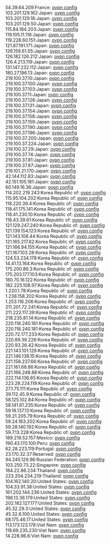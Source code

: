 54.39.64.209:France: [ovpn config](vpn/54_39_64_209.ovpn)  
103.201.129.162:Japan: [ovpn config](vpn/103_201_129_162.ovpn)  
103.201.129.18:Japan: [ovpn config](vpn/103_201_129_18.ovpn)  
103.201.129.50:Japan: [ovpn config](vpn/103_201_129_50.ovpn)  
115.84.184.203:Japan: [ovpn config](vpn/115_84_184_203.ovpn)  
119.105.11.116:Japan: [ovpn config](vpn/119_105_11_116.ovpn)  
119.228.60.151:Japan: [ovpn config](vpn/119_228_60_151.ovpn)  
121.87.191.171:Japan: [ovpn config](vpn/121_87_191_171.ovpn)  
126.159.61.55:Japan: [ovpn config](vpn/126_159_61_55.ovpn)  
126.182.126.212:Japan: [ovpn config](vpn/126_182_126_212.ovpn)  
126.4.213.119:Japan: [ovpn config](vpn/126_4_213_119.ovpn)  
131.147.232.112:Japan: [ovpn config](vpn/131_147_232_112.ovpn)  
180.27.196.13:Japan: [ovpn config](vpn/180_27_196_13.ovpn)  
219.100.37.10:Japan: [ovpn config](vpn/219_100_37_10.ovpn)  
219.100.37.100:Japan: [ovpn config](vpn/219_100_37_100.ovpn)  
219.100.37.103:Japan: [ovpn config](vpn/219_100_37_103.ovpn)  
219.100.37.11:Japan: [ovpn config](vpn/219_100_37_11.ovpn)  
219.100.37.126:Japan: [ovpn config](vpn/219_100_37_126.ovpn)  
219.100.37.131:Japan: [ovpn config](vpn/219_100_37_131.ovpn)  
219.100.37.154:Japan: [ovpn config](vpn/219_100_37_154.ovpn)  
219.100.37.158:Japan: [ovpn config](vpn/219_100_37_158.ovpn)  
219.100.37.159:Japan: [ovpn config](vpn/219_100_37_159.ovpn)  
219.100.37.190:Japan: [ovpn config](vpn/219_100_37_190.ovpn)  
219.100.37.196:Japan: [ovpn config](vpn/219_100_37_196.ovpn)  
219.100.37.200:Japan: [ovpn config](vpn/219_100_37_200.ovpn)  
219.100.37.224:Japan: [ovpn config](vpn/219_100_37_224.ovpn)  
219.100.37.29:Japan: [ovpn config](vpn/219_100_37_29.ovpn)  
219.100.37.74:Japan: [ovpn config](vpn/219_100_37_74.ovpn)  
219.100.37.81:Japan: [ovpn config](vpn/219_100_37_81.ovpn)  
219.100.37.87:Japan: [ovpn config](vpn/219_100_37_87.ovpn)  
219.101.21.170:Japan: [ovpn config](vpn/219_101_21_170.ovpn)  
42.144.112.83:Japan: [ovpn config](vpn/42_144_112_83.ovpn)  
42.151.105.181:Japan: [ovpn config](vpn/42_151_105_181.ovpn)  
60.149.16.36:Japan: [ovpn config](vpn/60_149_16_36.ovpn)  
114.202.219.243:Korea Republic of: [ovpn config](vpn/114_202_219_243.ovpn)  
115.95.104.202:Korea Republic of: [ovpn config](vpn/115_95_104_202.ovpn)  
118.220.39.4:Korea Republic of: [ovpn config](vpn/118_220_39_4.ovpn)  
118.41.175.141:Korea Republic of: [ovpn config](vpn/118_41_175_141.ovpn)  
118.41.230.10:Korea Republic of: [ovpn config](vpn/118_41_230_10.ovpn)  
118.43.39.61:Korea Republic of: [ovpn config](vpn/118_43_39_61.ovpn)  
121.129.247.240:Korea Republic of: [ovpn config](vpn/121_129_247_240.ovpn)  
121.139.154.123:Korea Republic of: [ovpn config](vpn/121_139_154_123.ovpn)  
121.143.108.44:Korea Republic of: [ovpn config](vpn/121_143_108_44.ovpn)  
121.165.217.62:Korea Republic of: [ovpn config](vpn/121_165_217_62.ovpn)  
121.166.94.155:Korea Republic of: [ovpn config](vpn/121_166_94_155.ovpn)  
121.167.103.28:Korea Republic of: [ovpn config](vpn/121_167_103_28.ovpn)  
124.53.234.178:Korea Republic of: [ovpn config](vpn/124_53_234_178.ovpn)  
14.41.13.164:Korea Republic of: [ovpn config](vpn/14_41_13_164.ovpn)  
175.200.86.3:Korea Republic of: [ovpn config](vpn/175_200_86_3.ovpn)  
175.203.177.103:Korea Republic of: [ovpn config](vpn/175_203_177_103.ovpn)  
180.70.16.122:Korea Republic of: [ovpn config](vpn/180_70_16_122.ovpn)  
182.225.108.97:Korea Republic of: [ovpn config](vpn/182_225_108_97.ovpn)  
1.220.1.78:Korea Republic of: [ovpn config](vpn/1_220_1_78.ovpn)  
1.238.158.202:Korea Republic of: [ovpn config](vpn/1_238_158_202.ovpn)  
1.253.116.206:Korea Republic of: [ovpn config](vpn/1_253_116_206.ovpn)  
211.201.72.241:Korea Republic of: [ovpn config](vpn/211_201_72_241.ovpn)  
211.222.117.39:Korea Republic of: [ovpn config](vpn/211_222_117_39.ovpn)  
218.235.81.14:Korea Republic of: [ovpn config](vpn/218_235_81_14.ovpn)  
220.118.240.181:Korea Republic of: [ovpn config](vpn/220_118_240_181.ovpn)  
220.118.240.181:Korea Republic of: [ovpn config](vpn/220_118_240_181.ovpn)  
220.72.177.233:Korea Republic of: [ovpn config](vpn/220_72_177_233.ovpn)  
220.89.39.226:Korea Republic of: [ovpn config](vpn/220_89_39_226.ovpn)  
220.93.26.42:Korea Republic of: [ovpn config](vpn/220_93_26_42.ovpn)  
221.143.101.129:Korea Republic of: [ovpn config](vpn/221_143_101_129.ovpn)  
221.146.138.15:Korea Republic of: [ovpn config](vpn/221_146_138_15.ovpn)  
221.158.237.66:Korea Republic of: [ovpn config](vpn/221_158_237_66.ovpn)  
221.161.68.86:Korea Republic of: [ovpn config](vpn/221_161_68_86.ovpn)  
221.166.248.88:Korea Republic of: [ovpn config](vpn/221_166_248_88.ovpn)  
222.114.136.65:Korea Republic of: [ovpn config](vpn/222_114_136_65.ovpn)  
223.28.224.119:Korea Republic of: [ovpn config](vpn/223_28_224_119.ovpn)  
27.1.75.111:Korea Republic of: [ovpn config](vpn/27_1_75_111.ovpn)  
39.112.45.9:Korea Republic of: [ovpn config](vpn/39_112_45_9.ovpn)  
58.125.102.84:Korea Republic of: [ovpn config](vpn/58_125_102_84.ovpn)  
58.141.61.235:Korea Republic of: [ovpn config](vpn/58_141_61_235.ovpn)  
59.18.137.13:Korea Republic of: [ovpn config](vpn/59_18_137_13.ovpn)  
59.21.205.79:Korea Republic of: [ovpn config](vpn/59_21_205_79.ovpn)  
59.24.183.202:Korea Republic of: [ovpn config](vpn/59_24_183_202.ovpn)  
59.28.140.192:Korea Republic of: [ovpn config](vpn/59_28_140_192.ovpn)  
59.7.13.228:Korea Republic of: [ovpn config](vpn/59_7_13_228.ovpn)  
189.219.52.157:Mexico: [ovpn config](vpn/189_219_52_157.ovpn)  
190.43.170.100:Peru: [ovpn config](vpn/190_43_170_100.ovpn)  
62.28.223.119:Portugal: [ovpn config](vpn/62_28_223_119.ovpn)  
23.170.32.37:Reserved: [ovpn config](vpn/23_170_32_37.ovpn)  
94.245.129.96:Russian Federation: [ovpn config](vpn/94_245_129_96.ovpn)  
103.250.73.22:Singapore: [ovpn config](vpn/103_250_73_22.ovpn)  
184.22.86.234:Thailand: [ovpn config](vpn/184_22_86_234.ovpn)  
223.204.234.219:Thailand: [ovpn config](vpn/223_204_234_219.ovpn)  
104.162.140.20:United States: [ovpn config](vpn/104_162_140_20.ovpn)  
104.33.91.38:United States: [ovpn config](vpn/104_33_91_38.ovpn)  
161.202.144.236:United States: [ovpn config](vpn/161_202_144_236.ovpn)  
198.13.36.179:United States: [ovpn config](vpn/198_13_36_179.ovpn)  
202.182.127.177:United States: [ovpn config](vpn/202_182_127_177.ovpn)  
45.32.29.3:United States: [ovpn config](vpn/45_32_29_3.ovpn)  
45.32.8.100:United States: [ovpn config](vpn/45_32_8_100.ovpn)  
68.175.46.17:United States: [ovpn config](vpn/68_175_46_17.ovpn)  
113.173.123.178:Viet Nam: [ovpn config](vpn/113_173_123_178.ovpn)  
118.69.235.230:Viet Nam: [ovpn config](vpn/118_69_235_230.ovpn)  
14.228.96.6:Viet Nam: [ovpn config](vpn/14_228_96_6.ovpn)  
